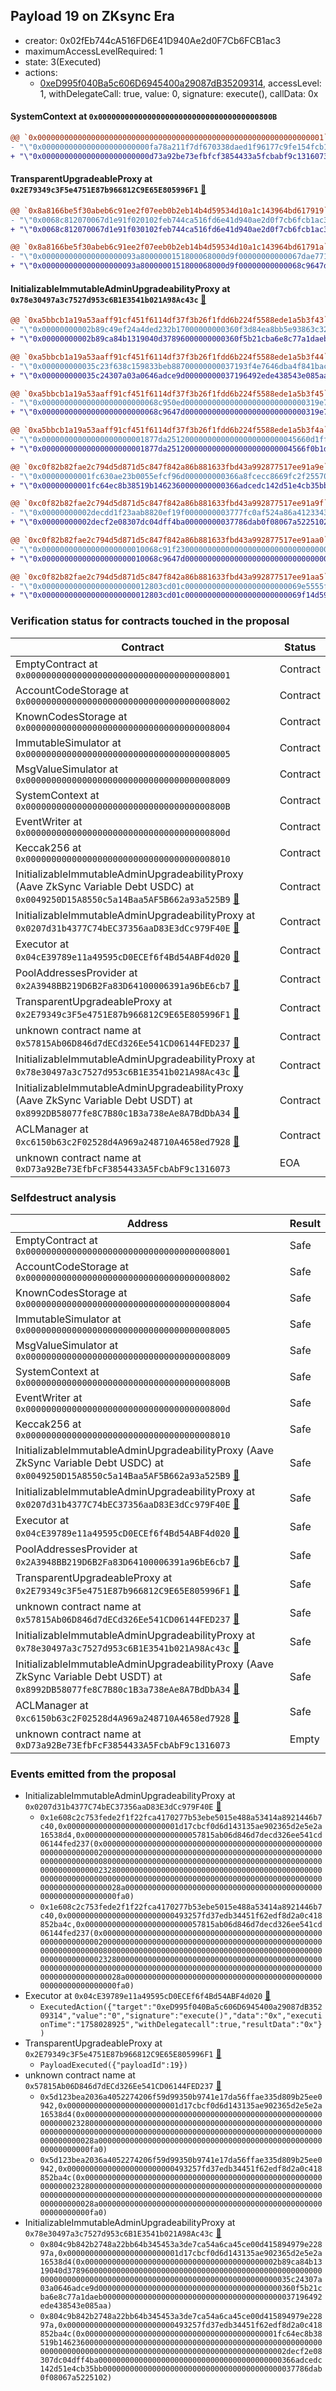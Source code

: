 ## Payload 19 on ZKsync Era

- creator: 0x02fEb744cA516FD6E41D940Ae2d0F7Cb6FCB1ac3
- maximumAccessLevelRequired: 1
- state: 3(Executed)
- actions:
  - [0xeD995f040Ba5c606D6945400a29087dB35209314](https://era.zksync.network//tx/0xeD995f040Ba5c606D6945400a29087dB35209314), accessLevel: 1, withDelegateCall: true, value: 0, signature: execute(), callData: 0x

#### SystemContext at `0x000000000000000000000000000000000000800B`

```diff
@@ `0x0000000000000000000000000000000000000000000000000000000000000001` raw  @@
- "\"0x000000000000000000000000fa78a211f7df670338daed1f96177c9fe154fcb1\""
+ "\"0x000000000000000000000000d73a92be73efbfcf3854433a5fcbabf9c1316073\""

```
#### TransparentUpgradeableProxy at `0x2E79349c3F5e4751E87b966812C9E65E805996F1` [:ghost:](https://github.com/bgd-labs/aave-address-book  "GovernanceV3ZkSync.PAYLOADS_CONTROLLER")

```diff
@@ `0x8a8166be5f30abeb6c91ee2f07eeb0b2eb14b4d59534d10a1c143964bd617919` raw  @@
- "\"0x0068c812070067d1e91f020102feb744ca516fd6e41d940ae2d0f7cb6fcb1ac3\""
+ "\"0x0068c812070067d1e91f030102feb744ca516fd6e41d940ae2d0f7cb6fcb1ac3\""

@@ `0x8a8166be5f30abeb6c91ee2f07eeb0b2eb14b4d59534d10a1c143964bd61791a` raw  @@
- "\"0x000000000000000000093a8000000151800068000d9f00000000000067dae771\""
+ "\"0x000000000000000000093a8000000151800068000d9f00000000000068c9647d\""

```
#### InitializableImmutableAdminUpgradeabilityProxy at `0x78e30497a3c7527d953c6B1E3541b021A98Ac43c` [:ghost:](https://github.com/bgd-labs/aave-address-book  "AaveV3ZkSync.POOL")

```diff
@@ `0xa5bbcb1a19a53aaff91cf451f6114df37f3b26f1fdd6b224f5588ede1a5b3f43` raw  @@
- "\"0x00000000002b89c49ef24a4ded232b17000000000360f3d84ea8bb5e93863c32\""
+ "\"0x00000000002b89ca84b1319040d37896000000000360f5b21cba6e8c77a1daeb\""

@@ `0xa5bbcb1a19a53aaff91cf451f6114df37f3b26f1fdd6b224f5588ede1a5b3f44` raw  @@
- "\"0x000000000035c23f638c159833beb88700000000037193f4e7646dba4f841bac\""
+ "\"0x000000000035c24307a03a0646adce9d00000000037196492ede438543e085aa\""

@@ `0xa5bbcb1a19a53aaff91cf451f6114df37f3b26f1fdd6b224f5588ede1a5b3f45` raw  @@
- "\"0x00000000000000000000000068c950ed000000000000000000000000000319e7\""
+ "\"0x00000000000000000000000068c9647d000000000000000000000000000319e7\""

@@ `0xa5bbcb1a19a53aaff91cf451f6114df37f3b26f1fdd6b224f5588ede1a5b3f4a` raw  @@
- "\"0x00000000000000000000001877da25120000000000000000000000045660d1ff\""
+ "\"0x00000000000000000000001877da2512000000000000000000000004566f0b1d\""

@@ `0xc0f82b82fae2c794d5d871d5c847f842a86b881633fbd43a992877517ee91a9e` raw  @@
- "\"0x00000000001fc630ae23b0055efcf96d000000000366a8fcecc8669fc2f25570\""
+ "\"0x00000000001fc64ec8b38519b1462360000000000366adcedc142d51e4cb35bb\""

@@ `0xc0f82b82fae2c794d5d871d5c847f842a86b881633fbd43a992877517ee91a9f` raw  @@
- "\"0x00000000002decdd1f23aab8820ef19f0000000003777fc0af524a86a4123343\""
+ "\"0x00000000002decf2e08307dc04dff4ba00000000037786dab0f08067a5225102\""

@@ `0xc0f82b82fae2c794d5d871d5c847f842a86b881633fbd43a992877517ee91aa0` raw  @@
- "\"0x00000000000000000000010068c91f2300000000000000000000000000000000\""
+ "\"0x00000000000000000000010068c9647d00000000000000000000000000000000\""

@@ `0xc0f82b82fae2c794d5d871d5c847f842a86b881633fbd43a992877517ee91aa5` raw  @@
- "\"0x000000000000000000000012803cd01c00000000000000000000000069e5555f\""
+ "\"0x000000000000000000000012803cd01c00000000000000000000000069f14d59\""

```
### Verification status for contracts touched in the proposal

| Contract | Status |
|---------|------------|
| EmptyContract at `0x0000000000000000000000000000000000008001` | Contract |
| AccountCodeStorage at `0x0000000000000000000000000000000000008002` | Contract |
| KnownCodesStorage at `0x0000000000000000000000000000000000008004` | Contract |
| ImmutableSimulator at `0x0000000000000000000000000000000000008005` | Contract |
| MsgValueSimulator at `0x0000000000000000000000000000000000008009` | Contract |
| SystemContext at `0x000000000000000000000000000000000000800B` | Contract |
| EventWriter at `0x000000000000000000000000000000000000800d` | Contract |
| Keccak256 at `0x0000000000000000000000000000000000008010` | Contract |
| InitializableImmutableAdminUpgradeabilityProxy (Aave ZkSync Variable Debt USDC) at `0x0049250D15A8550c5a14Baa5AF5B662a93a525B9` [:ghost:](https://github.com/bgd-labs/aave-address-book  "AaveV3ZkSync.ASSETS.USDC.V_TOKEN") | Contract |
| InitializableImmutableAdminUpgradeabilityProxy at `0x0207d31b4377C74bEC37356aaD83E3dCc979F40E` [:ghost:](https://github.com/bgd-labs/aave-address-book  "AaveV3ZkSync.POOL_CONFIGURATOR") | Contract |
| Executor at `0x04cE39789e11a49595cD0ECEf6f4Bd54ABF4d020` [:ghost:](https://github.com/bgd-labs/aave-address-book  "AaveV3ZkSync.ACL_ADMIN") | Contract |
| PoolAddressesProvider at `0x2A3948BB219D6B2Fa83D64100006391a96bE6cb7` [:ghost:](https://github.com/bgd-labs/aave-address-book  "AaveV3ZkSync.POOL_ADDRESSES_PROVIDER") | Contract |
| TransparentUpgradeableProxy at `0x2E79349c3F5e4751E87b966812C9E65E805996F1` [:ghost:](https://github.com/bgd-labs/aave-address-book  "GovernanceV3ZkSync.PAYLOADS_CONTROLLER") | Contract |
| unknown contract name at `0x57815Ab06D846d7dECd326Ee541CD06144FED237` [:ghost:](https://github.com/bgd-labs/aave-address-book  "AaveV3ZkSync.ASSETS.USDC.INTEREST_RATE_STRATEGY") | Contract |
| InitializableImmutableAdminUpgradeabilityProxy at `0x78e30497a3c7527d953c6B1E3541b021A98Ac43c` [:ghost:](https://github.com/bgd-labs/aave-address-book  "AaveV3ZkSync.POOL") | Contract |
| InitializableImmutableAdminUpgradeabilityProxy (Aave ZkSync Variable Debt USDT) at `0x8992DB58077fe8C7B80c1B3a738eAe8A7BdDbA34` [:ghost:](https://github.com/bgd-labs/aave-address-book  "AaveV3ZkSync.ASSETS.USDT.V_TOKEN") | Contract |
| ACLManager at `0xc6150b63c2F02528d4A969a248710A4658ed7928` [:ghost:](https://github.com/bgd-labs/aave-address-book  "AaveV3ZkSync.ACL_MANAGER") | Contract |
| unknown contract name at `0xD73a92Be73EfbFcF3854433A5FcbAbF9c1316073` | EOA |

### Selfdestruct analysis

| Address | Result |
|---------|------------|
| EmptyContract at `0x0000000000000000000000000000000000008001` | Safe |
| AccountCodeStorage at `0x0000000000000000000000000000000000008002` | Safe |
| KnownCodesStorage at `0x0000000000000000000000000000000000008004` | Safe |
| ImmutableSimulator at `0x0000000000000000000000000000000000008005` | Safe |
| MsgValueSimulator at `0x0000000000000000000000000000000000008009` | Safe |
| SystemContext at `0x000000000000000000000000000000000000800B` | Safe |
| EventWriter at `0x000000000000000000000000000000000000800d` | Safe |
| Keccak256 at `0x0000000000000000000000000000000000008010` | Safe |
| InitializableImmutableAdminUpgradeabilityProxy (Aave ZkSync Variable Debt USDC) at `0x0049250D15A8550c5a14Baa5AF5B662a93a525B9` [:ghost:](https://github.com/bgd-labs/aave-address-book  "AaveV3ZkSync.ASSETS.USDC.V_TOKEN") | Safe |
| InitializableImmutableAdminUpgradeabilityProxy at `0x0207d31b4377C74bEC37356aaD83E3dCc979F40E` [:ghost:](https://github.com/bgd-labs/aave-address-book  "AaveV3ZkSync.POOL_CONFIGURATOR") | Safe |
| Executor at `0x04cE39789e11a49595cD0ECEf6f4Bd54ABF4d020` [:ghost:](https://github.com/bgd-labs/aave-address-book  "AaveV3ZkSync.ACL_ADMIN") | Safe |
| PoolAddressesProvider at `0x2A3948BB219D6B2Fa83D64100006391a96bE6cb7` [:ghost:](https://github.com/bgd-labs/aave-address-book  "AaveV3ZkSync.POOL_ADDRESSES_PROVIDER") | Safe |
| TransparentUpgradeableProxy at `0x2E79349c3F5e4751E87b966812C9E65E805996F1` [:ghost:](https://github.com/bgd-labs/aave-address-book  "GovernanceV3ZkSync.PAYLOADS_CONTROLLER") | Safe |
| unknown contract name at `0x57815Ab06D846d7dECd326Ee541CD06144FED237` [:ghost:](https://github.com/bgd-labs/aave-address-book  "AaveV3ZkSync.ASSETS.USDC.INTEREST_RATE_STRATEGY") | Safe |
| InitializableImmutableAdminUpgradeabilityProxy at `0x78e30497a3c7527d953c6B1E3541b021A98Ac43c` [:ghost:](https://github.com/bgd-labs/aave-address-book  "AaveV3ZkSync.POOL") | Safe |
| InitializableImmutableAdminUpgradeabilityProxy (Aave ZkSync Variable Debt USDT) at `0x8992DB58077fe8C7B80c1B3a738eAe8A7BdDbA34` [:ghost:](https://github.com/bgd-labs/aave-address-book  "AaveV3ZkSync.ASSETS.USDT.V_TOKEN") | Safe |
| ACLManager at `0xc6150b63c2F02528d4A969a248710A4658ed7928` [:ghost:](https://github.com/bgd-labs/aave-address-book  "AaveV3ZkSync.ACL_MANAGER") | Safe |
| unknown contract name at `0xD73a92Be73EfbFcF3854433A5FcbAbF9c1316073` | Empty |

### Events emitted from the proposal

- InitializableImmutableAdminUpgradeabilityProxy at `0x0207d31b4377C74bEC37356aaD83E3dCc979F40E` [:ghost:](https://github.com/bgd-labs/aave-address-book  "AaveV3ZkSync.POOL_CONFIGURATOR")
  - `0x1e608c2c753fede2f1f22fca4170277b53ebe5015e488a53414a8921446b7c40,0x0000000000000000000000001d17cbcf0d6d143135ae902365d2e5e2a16538d4,0x00000000000000000000000057815ab06d846d7decd326ee541cd06144fed237(0x0000000000000000000000000000000000000000000000000000000000000020000000000000000000000000000000000000000000000000000000000000008000000000000000000000000000000000000000000000000000000000000023280000000000000000000000000000000000000000000000000000000000000000000000000000000000000000000000000000000000000000000000000000028a0000000000000000000000000000000000000000000000000000000000000fa0)`
  - `0x1e608c2c753fede2f1f22fca4170277b53ebe5015e488a53414a8921446b7c40,0x000000000000000000000000493257fd37edb34451f62edf8d2a0c418852ba4c,0x00000000000000000000000057815ab06d846d7decd326ee541cd06144fed237(0x0000000000000000000000000000000000000000000000000000000000000020000000000000000000000000000000000000000000000000000000000000008000000000000000000000000000000000000000000000000000000000000023280000000000000000000000000000000000000000000000000000000000000000000000000000000000000000000000000000000000000000000000000000028a0000000000000000000000000000000000000000000000000000000000000fa0)`
- Executor at `0x04cE39789e11a49595cD0ECEf6f4Bd54ABF4d020` [:ghost:](https://github.com/bgd-labs/aave-address-book  "AaveV3ZkSync.ACL_ADMIN")
  - `ExecutedAction({"target":"0xeD995f040Ba5c606D6945400a29087dB35209314","value":"0","signature":"execute()","data":"0x","executionTime":"1758028925","withDelegatecall":true,"resultData":"0x"})`
- TransparentUpgradeableProxy at `0x2E79349c3F5e4751E87b966812C9E65E805996F1` [:ghost:](https://github.com/bgd-labs/aave-address-book  "GovernanceV3ZkSync.PAYLOADS_CONTROLLER")
  - `PayloadExecuted({"payloadId":19})`
- unknown contract name at `0x57815Ab06D846d7dECd326Ee541CD06144FED237` [:ghost:](https://github.com/bgd-labs/aave-address-book  "AaveV3ZkSync.ASSETS.USDC.INTEREST_RATE_STRATEGY")
  - `0x5d123bea2036a4052274206f59d99350b9741e17da56ffae335d809b25ee0942,0x0000000000000000000000001d17cbcf0d6d143135ae902365d2e5e2a16538d4(0x00000000000000000000000000000000000000000000000000000000000023280000000000000000000000000000000000000000000000000000000000000000000000000000000000000000000000000000000000000000000000000000028a0000000000000000000000000000000000000000000000000000000000000fa0)`
  - `0x5d123bea2036a4052274206f59d99350b9741e17da56ffae335d809b25ee0942,0x000000000000000000000000493257fd37edb34451f62edf8d2a0c418852ba4c(0x00000000000000000000000000000000000000000000000000000000000023280000000000000000000000000000000000000000000000000000000000000000000000000000000000000000000000000000000000000000000000000000028a0000000000000000000000000000000000000000000000000000000000000fa0)`
- InitializableImmutableAdminUpgradeabilityProxy at `0x78e30497a3c7527d953c6B1E3541b021A98Ac43c` [:ghost:](https://github.com/bgd-labs/aave-address-book  "AaveV3ZkSync.POOL")
  - `0x804c9b842b2748a22bb64b345453a3de7ca54a6ca45ce00d415894979e22897a,0x0000000000000000000000001d17cbcf0d6d143135ae902365d2e5e2a16538d4(0x0000000000000000000000000000000000000000002b89ca84b1319040d37896000000000000000000000000000000000000000000000000000000000000000000000000000000000000000000000000000000000035c24307a03a0646adce9d00000000000000000000000000000000000000000360f5b21cba6e8c77a1daeb0000000000000000000000000000000000000000037196492ede438543e085aa)`
  - `0x804c9b842b2748a22bb64b345453a3de7ca54a6ca45ce00d415894979e22897a,0x000000000000000000000000493257fd37edb34451f62edf8d2a0c418852ba4c(0x0000000000000000000000000000000000000000001fc64ec8b38519b146236000000000000000000000000000000000000000000000000000000000000000000000000000000000000000000000000000000000002decf2e08307dc04dff4ba00000000000000000000000000000000000000000366adcedc142d51e4cb35bb0000000000000000000000000000000000000000037786dab0f08067a5225102)`
